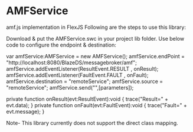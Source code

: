 # AMFService
amf.js implementation in FlexJS Following are the steps to use this library:

Download & put the AMFService.swc in your project lib folder. Use below code to configure the endpoint & destination:

var amfService:AMFService = new AMFService(); 
amfService.endPoint = "http://localhost:8080/BlazeDS/messagebroker/amf"; 
amfService.addEventListener(ResultEvent.RESULT , onResult); 
amfService.addEventListener(FaultEvent.FAULT , onFault);
amfService.destination = "remoteService"; 
amfService.source = "remoteService"; 
amfService.send("",[parameters]);

private function onResult(evt:ResultEvent):void 
{ 
   trace("Result=" + evt.data); 
}
private function onFault(evt:FaultEvent):void
{ 
   trace("Fault=" + evt.message); 
}

Note- This library currently does not support the direct class mapping.
